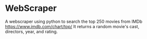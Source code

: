 # WebScraper

A webscraper using python to search the top 250 movies from IMDb https://www.imdb.com/chart/top/
It returns a random movie's cast, directors, year, and rating.
